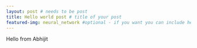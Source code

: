 ```yaml
---
layout: post # needs to be post
title: Hello world post # title of your post
featured-img: neural_network #optional - if you want you can include hero image
---
```


Hello from Abhijit
